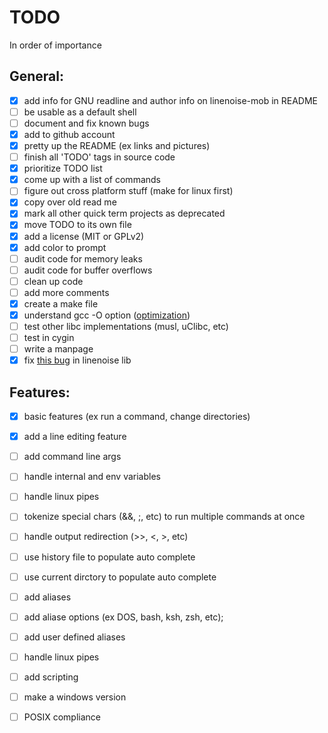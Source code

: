# TODO
In order of importance  

## General:
- [X] add info for GNU readline and author info on linenoise-mob in README
- [ ] be usable as a default shell
- [ ] document and fix known bugs
- [X] add to github account
- [X] pretty up the README (ex links and pictures)
- [ ] finish all 'TODO' tags in source code
- [X] prioritize TODO list
- [X] come up with a list of commands
- [ ] figure out cross platform stuff (make for linux first)
- [X] copy over old read me
- [X] mark all other quick term projects as deprecated
- [X] move TODO to its own file
- [X] add a license (MIT or GPLv2)
- [X] add color to prompt
- [ ] audit code for memory leaks
- [ ] audit code for buffer overflows
- [ ] clean up code
- [ ] add more comments
- [X] create a make file
- [X] understand gcc -O option ([optimization](https://gcc.gnu.org/onlinedocs/gcc/Optimize-Options.html))
- [ ] test other libc implementations (musl, uClibc, etc)
- [ ] test in cygin
- [ ] write a manpage
- [X] fix [this bug](https://github.com/antirez/linenoise/issues/158) in linenoise lib

## Features:
- [X] basic features (ex run a command, change directories)
- [X] add a line editing feature
- [ ] add command line args
- [ ] handle internal and env variables
- [ ] handle linux pipes
- [ ] tokenize special chars (&&, ;, etc) to run multiple commands at once
- [ ] handle output redirection (>>, <, >, etc)
- [ ] use history file to populate auto complete
- [ ] use current dirctory to populate auto complete
- [ ] add aliases
- [ ] add aliase options (ex DOS, bash, ksh, zsh, etc);
- [ ] add user defined aliases
- [ ] handle linux pipes
- [ ] add scripting
- [ ] make a windows version
- [ ] POSIX compliance

